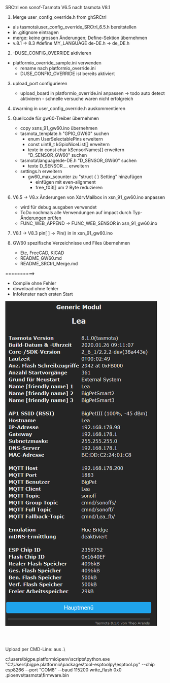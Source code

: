 SRCtrl von sonof-Tasmota V6.5 nach tasmota V8.1 

1. Merge user_config_override.h from ghSRCtrl
- als tasmota\user_config_override_SRCtrl_6.5.h bereitstellen
- in .gitignore eintragen
- merge: keine grossen Änderungen; Define-Sektion übernehmen
- v.8.1 -> 8.3 #define MY_LANGUAGE de-DE.h -> de_DE.h

2. -DUSE_CONFIG_OVERRIDE aktivieren
- platformio_override_sample.ini verwenden
    - rename nach platformio_override.ini
    - DUSE_CONFIG_OVERRIDE ist bereits aktiviert

3. upload_port configurieren
    - upload_board in platformio_override.ini anpassen
    -> todo auto detect aktivieren - schnelle versuche waren nicht erfolgreich

4. #warning in user_config_override.h auskommentieren 

5. Quellcode für gw60-Treiber übernehmen
    - copy xsns_91_gw60.ino übernehmen
    - tasmota_template.h "GPIO_GW60" suchen
        - enum UserSelectablePins erweitern 
        - const uint8_t kGpioNiceList[] erweitern
        - texte in const char kSensorNames[] erweitern "D_SENSOR_GW60" suchen
    - tasmota\language\de-DE.h "D_SENSOR_GW60" suchen
        - texte D_SENSOR.... erweitern
    - settings.h erweitern
        - gw60_max_scounter zu "struct { } Setting" hinzufügen
            - einfügen mit even-alignment
            - free_f03[] um 2 Byte reduzieren
   
6. V6.5 -> V8.x
    Änderungen von XdrvMailbox in xsn_91_gw60.ino anpassen
    - wird für debug ausgaben verwendet
    - ToDo nochmals alle Verwendungen auf impact durch Typ-Änderungen prüfen
    - FUNC_WEB_APPEND -> FUNC_WEB_SENSOR in xsn_91_gw60.ino

7. V8.1 -> V8.3 pin[ ] -> Pin() in in xsn_91_gw60.ino

8. GW60 spezifische Verzeichnisse und Files übernehmen
    - Etc, FreeCAD, KiCAD 
    - README_GW60.md
    - README_SRCtrl_Merge.md

==========> 
- Compile ohne Fehler
- download ohne fehler
- Infofenster nach ersten Start

![](./Etc/Doc/V8.1_Migration/2020-01-26_Tasmota_Info_nach_ersten_Start09_15_09-Window.png)

<br></br>


Upload per CMD-Line:
aus .\

c:\users\bigpe\.platformio\penv\scripts\python.exe "C:\Users\bigpe\.platformio\packages\tool-esptoolpy\esptool.py" --chip esp8266 --port "COM8" --baud 115200 write_flash 0x0 .pioenvs\tasmota\firmware.bin